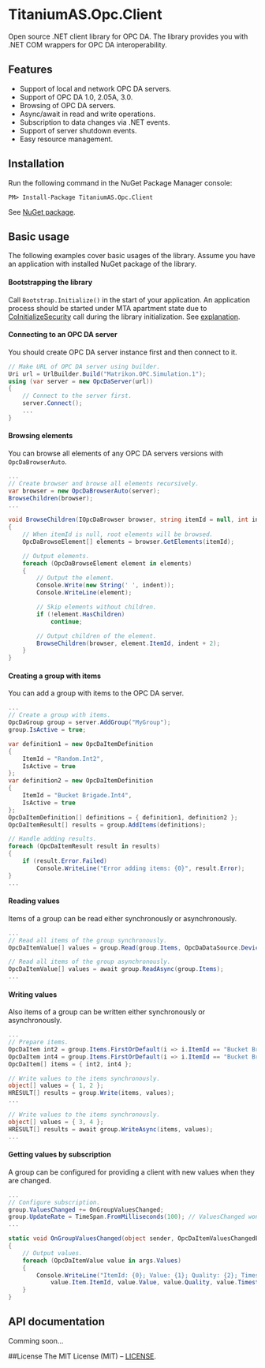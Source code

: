 # TitaniumAS.Opc.Client
Open source .NET client library for OPC DA. The library provides you with .NET COM wrappers for OPC DA interoperability.

## Features
- Support of local and network OPC DA servers.
- Support of OPC DA 1.0, 2.05A, 3.0.
- Browsing of OPC DA servers.
- Async/await in read and write operations.
- Subscription to data changes via .NET events.
- Support of server shutdown events.
- Easy resource management.

## Installation
Run the following command in the NuGet Package Manager console:
```
PM> Install-Package TitaniumAS.Opc.Client
```
See [NuGet package](https://www.nuget.org/packages/TitaniumAS.Opc.Client).

## Basic usage
The following examples cover basic usages of the library. Assume you have an application with installed NuGet package of the library.

#### Bootstrapping the library
Call `Bootstrap.Initialize()` in the start of your application. An application process should be started under MTA apartment state due to [CoInitializeSecurity](http://www.pinvoke.net/default.aspx/ole32/CoInitializeSecurity.html) call during the library initialization. See [explanation](http://www.pinvoke.net/default.aspx/ole32/CoInitializeSecurity.html).

#### Connecting to an OPC DA server
You should create OPC DA server instance first and then connect to it.
```csharp
// Make URL of OPC DA server using builder.
Uri url = UrlBuilder.Build("Matrikon.OPC.Simulation.1");
using (var server = new OpcDaServer(url))
{
    // Connect to the server first.
    server.Connect();
    ...
}
```

#### Browsing elements
You can browse all elements of any OPC DA servers versions with `OpcDaBrowserAuto`.
```csharp
...
// Create browser and browse all elements recursively.
var browser = new OpcDaBrowserAuto(server);
BrowseChildren(browser);
...

void BrowseChildren(IOpcDaBrowser browser, string itemId = null, int indent = 0)
{
    // When itemId is null, root elements will be browsed.
    OpcDaBrowseElement[] elements = browser.GetElements(itemId);

    // Output elements.
    foreach (OpcDaBrowseElement element in elements)
    {
        // Output the element.
        Console.Write(new String(' ', indent));
        Console.WriteLine(element);

        // Skip elements without children.
        if (!element.HasChildren)
            continue;

        // Output children of the element.
        BrowseChildren(browser, element.ItemId, indent + 2);
    }
}
```

#### Creating a group with items
You can add a group with items to the OPC DA server. 
```csharp
...
// Create a group with items.
OpcDaGroup group = server.AddGroup("MyGroup");
group.IsActive = true;

var definition1 = new OpcDaItemDefinition
{
    ItemId = "Random.Int2",
    IsActive = true
};
var definition2 = new OpcDaItemDefinition
{
    ItemId = "Bucket Brigade.Int4",
    IsActive = true
};
OpcDaItemDefinition[] definitions = { definition1, definition2 };
OpcDaItemResult[] results = group.AddItems(definitions);

// Handle adding results.
foreach (OpcDaItemResult result in results)
{
    if (result.Error.Failed)
        Console.WriteLine("Error adding items: {0}", result.Error);
}
...
```

#### Reading values
Items of a group can be read either synchronously or asynchronously.
```csharp
...
// Read all items of the group synchronously.
OpcDaItemValue[] values = group.Read(group.Items, OpcDaDataSource.Device);

// Read all items of the group asynchronously.
OpcDaItemValue[] values = await group.ReadAsync(group.Items);
...
```

#### Writing values
Also items of a group can be written either synchronously or asynchronously.
```csharp
...
// Prepare items.
OpcDaItem int2 = group.Items.FirstOrDefault(i => i.ItemId == "Bucket Brigade.Int2");
OpcDaItem int4 = group.Items.FirstOrDefault(i => i.ItemId == "Bucket Brigade.Int4");
OpcDaItem[] items = { int2, int4 };

// Write values to the items synchronously.
object[] values = { 1, 2 };
HRESULT[] results = group.Write(items, values);
...

// Write values to the items synchronously.
object[] values = { 3, 4 };
HRESULT[] results = await group.WriteAsync(items, values);
...
```

#### Getting values by subscription
A group can be configured for providing a client with new values when they are changed.
```csharp
...
// Configure subscription.
group.ValuesChanged += OnGroupValuesChanged;
group.UpdateRate = TimeSpan.FromMilliseconds(100); // ValuesChanged won't be triggered if zero
...

static void OnGroupValuesChanged(object sender, OpcDaItemValuesChangedEventArgs args)
{
    // Output values.
    foreach (OpcDaItemValue value in args.Values)
    {
        Console.WriteLine("ItemId: {0}; Value: {1}; Quality: {2}; Timestamp: {3}",
            value.Item.ItemId, value.Value, value.Quality, value.Timestamp);
    }
}
```

## API documentation
Comming soon...

##License
The MIT License (MIT) – [LICENSE](https://github.com/titanium-as/TitaniumAS.Opc.Client/blob/master/LICENSE).
